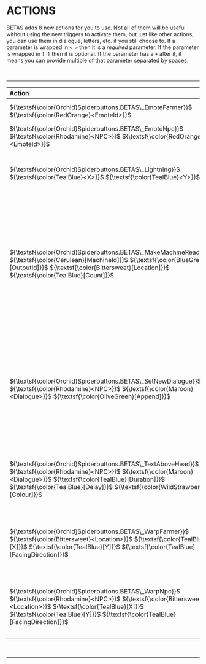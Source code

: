 ﻿# ACTIONS

BETAS adds 8 new actions for you to use. Not all of them will be useful without using the new triggers to activate them, but just like other actions, you can use them in dialogue, letters, etc. if you still choose to. If a parameter is wrapped in `< >` then it is a _required_ parameter. If the parameter is wrapped in `[ ]` then it is optional. If the parameter has a `+` after it, it means you can provide multiple of that parameter separated by spaces.

<br>

* * *

| Action                                                                                                                                                                                                                                                                       | Effect                                                                                                                                                                                                                                                                                                                                                                                                                                                                                                                                                                                                                                                |
|:-----------------------------------------------------------------------------------------------------------------------------------------------------------------------------------------------------------------------------------------------------------------------------|:------------------------------------------------------------------------------------------------------------------------------------------------------------------------------------------------------------------------------------------------------------------------------------------------------------------------------------------------------------------------------------------------------------------------------------------------------------------------------------------------------------------------------------------------------------------------------------------------------------------------------------------------------|
| $`{\textsf{\color{Orchid}Spiderbuttons.BETAS\_EmoteFarmer}}`$ $`{\textsf{\color{RedOrange}<EmoteId>}}`$                                                                                                                                                                      | Cause an emote bubble for the given `EmoteId` to appear above the local player's head.                                                                                                                                                                                                                                                                                                                                                                                                                                                                                                                                                                |
| $`{\textsf{\color{Orchid}Spiderbuttons.BETAS\_EmoteNpc}}`$ $`{\textsf{\color{Rhodamine}<NPC>}}`$ $`{\textsf{\color{RedOrange}<EmoteId>}}`$                                                                                                                                   | Cause an emote bubble for the given `EmoteId` to appear above the head of the specified `NPC`.                                                                                                                                                                                                                                                                                                                                                                                                                                                                                                                                                         |
| $`{\textsf{\color{Orchid}Spiderbuttons.BETAS\_Lightning}}`$ $`{\textsf{\color{TealBlue}<X>}}`$ $`{\textsf{\color{TealBlue}<Y>}}`$                                                                                                                                            | Cause lightning to strike at the specified `X` and `Y` coordinates on the current map. This lightning is purely cosmetic and will not actually damage anything. The `X` and `Y` parameters support [relative coordinates](RelativeQueries.md#Coordinates).                                                                                                                                                                                                                                                                                                                                                                                            |
| $`{\textsf{\color{Orchid}Spiderbuttons.BETAS\_MakeMachineReady}}`$ $`{\textsf{\color{Cerulean}[MachineId]}}`$ $`{\textsf{\color{BlueGreen}[OutputId]}}`$ $`{\textsf{\color{Bittersweet}[Location]}}`$ $`{\textsf{\color{TealBlue}[Count]}}`$                                 | Cause one or more machines in a location(s) to instantly finish producing their output. `MachineId` should be the item ID of the machine you want to target if you only want specific ones; set it to `-1` for any machine. `OutputId` should be the qualified item ID of the output item if you only want to finish specific items; set it to `-1` for any output. `Location` should be the name of the location you want to look for machines in; set it to `-1` if you want to look everywhere. `Count` is the number of machines you want to instantly finish; set it to `-1` if you want unlimited. All parameters have a default value of `-1`. |
| $`{\textsf{\color{Orchid}Spiderbuttons.BETAS\_SetNewDialogue}}`$ $`{\textsf{\color{Rhodamine}<NPC>}}`$ $`{\textsf{\color{Maroon}<Dialogue>}}`$ $`{\textsf{\color{OliveGreen}[Append]}}`$                                                                                       | Give an `NPC` a new line of `Dialogue` to say today. The `Dialogue` can be a literal string of dialogue text (dialogue commands and formatting are supported) or a translation key e.g. `Characters\\Dialogue\\Haley:winter_9`. Remember to wrap the dialogue in escaped quotes as necessary. The `Append` parameter is a boolean value that determines whether the currently existing dialogue for the `NPC` is overwritten (false) or if the new dialogue is added in front of the existing dialogue (true). It defaults to false.                                                                                                                  |
| $`{\textsf{\color{Orchid}Spiderbuttons.BETAS\_TextAboveHead}}`$ $`{\textsf{\color{Rhodamine}<NPC>}}`$ $`{\textsf{\color{Maroon}<Dialogue>}}`$ $`{\textsf{\color{TealBlue}[Duration]}}`$ $`{\textsf{\color{TealBlue}[Delay]}}`$ $`{\textsf{\color{WildStrawberry}[Colour]}}`$ | Cause a speech bubble to appear above the `NPC` that says a `Dialogue`. It will last for `Duration` milliseconds (default 3000) and wait `Delay` milliseconds (default 0) before appearing. The `Colour` parameter controls the colour of the text (default black).                                                                                                                                                                                                                                                                                                                                                                                   |
| $`{\textsf{\color{Orchid}Spiderbuttons.BETAS\_WarpFarmer}}`$ $`{\textsf{\color{Bittersweet}<Location>}}`$ $`{\textsf{\color{TealBlue}[X]}}`$ $`{\textsf{\color{TealBlue}[Y]}}`$ $`{\textsf{\color{TealBlue}[FacingDirection]}}`$                                             | Warp the Farmer to the `X` and `Y` tile coordinates (both default to 0) in a given `Location`. The farmer will be facing in `FacingDirection` (default 2) after the warp. Warps leading inside the FarmHouse may not always work correctly. The `Location`, `X`, and `Y` parameters support [relative queries](RelativeQueries.md).                                                                                                                                                                                                                                                                                                                   |
| $`{\textsf{\color{Orchid}Spiderbuttons.BETAS\_WarpNpc}}`$ $`{\textsf{\color{Rhodamine}<NPC>}}`$ $`{\textsf{\color{Bittersweet}<Location>}}`$ $`{\textsf{\color{TealBlue}[X]}}`$ $`{\textsf{\color{TealBlue}[Y]}}`$ $`{\textsf{\color{TealBlue}[FacingDirection]}}`$   | Warp the given `NPC` to the `X` and `Y` tile coordinates (both default to 0) in a given `Location`. The `NPC` will be facing in `FacingDirection` after the warp. Warps leading inside the FarmHouse may not always work correctly. The `Location`, `X`, and `Y` parameters support  [relative queries](RelativeQueries.md)                                                                                                                                                                                                                                                                                                                           |

<br>

* * *